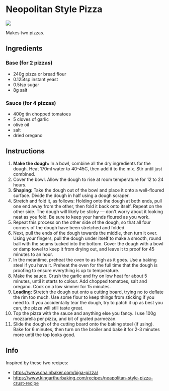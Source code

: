 # Neopolitan Style Pizza

![](https://www.kingarthurbaking.com/sites/default/files/styles/featured_image/public/2023-07/Neapolitan-Pizza-0038.jpg)

Makes two pizzas.

## Ingredients
### Base (for 2 pizzas)
- 240g pizza or bread flour
- 0.125tsp instant yeast
- 0.5tsp sugar
- 8g salt

### Sauce (for 4 pizzas)
- 400g tin chopped tomatoes
- 5 cloves of garlic
- olive oil
- salt
- dried oregano

## Instructions
1. **Make the dough:** In a bowl, combine all the dry ingredients for the dough.
   Heat 170ml water to 40-45C, then add it to the mix.
   Stir until just combined.
2. Cover the bowl. 
   Allow the dough to rise at room temperature for 12 to 24 hours.
3. **Shaping:** Take the dough out of the bowl and place it onto a well-floured surface.
   Divide the dough in half using a dough scraper.
4. Stretch and fold it, as follows: 
   Holding onto the dough at both ends, pull one end away from the other, then fold it back onto itself. 
   Repeat on the other side. 
   The dough will likely be sticky — don't worry about it looking neat as you fold. 
   Be sure to keep your hands floured as you work.
5. Repeat this process on the other side of the dough, so that all four corners of the dough have been stretched and folded.
6. Next, pull the ends of the dough towards the middle, then turn it over. 
   Using your fingers, pull the dough under itself to make a smooth, round ball with the seams tucked into the bottom. 
   Cover the dough with a bowl or damp towel to keep it from drying out, and leave it to proof for 45 minutes to an hour.
7. In the meantime, preheat the oven to as high as it goes.
   Use a baking steel if you have it.
   Preheat the oven for the full time that the dough is proofing to ensure everything is up to temperature.
5. Make the sauce.
   Crush the garlic and fry on low heat for about 5 minutes, until it starts to colour.
   Add chopped tomatoes, salt and oregano.
   Cook on a low simmer for 15 minutes.
7. **Loading:** Stretch the dough out onto a cutting board, trying no to deflate the rim too much.
   Use some flour to keep things from sticking if you need to.
   If you accidentally tear the dough, try to patch it up as best you can, the pizza will still taste great.
8. Top the pizza with the sauce and anything else you fancy.
   I use 100g mozzarella per pizza, and bit of grated parmezan.
9. Slide the dough of the cutting board onto the baking steel (if using). 
   Bake for 6 minutes, then turn on the broiler and bake it for 2-3 minutes more until the top looks good.

## Info
Inspired by these two recipes:
- https://www.chainbaker.com/biga-pizza/
- https://www.kingarthurbaking.com/recipes/neapolitan-style-pizza-crust-recipe